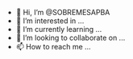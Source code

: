 - 👋 Hi, I’m @SOBREMESAPBA
- 👀 I’m interested in ...
- 🌱 I’m currently learning ...
- 💞️ I’m looking to collaborate on ...
- 📫 How to reach me ...

<!---
SOBREMESAPBA/SOBREMESAPBA is a ✨ special ✨ repository because its `README.md` (this file) appears on your GitHub profile.
You can click the Preview link to take a look at your changes.
--->
